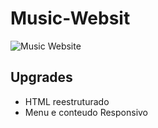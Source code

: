 # Music-Websit



![Music Website](https://user-images.githubusercontent.com/82251942/117186113-571fd580-adfc-11eb-82c6-b6eb436c5e20.jpg)



## Upgrades
  
  - HTML reestruturado 
  - Menu e conteudo Responsivo 
